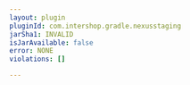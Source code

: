 ```yaml
---
layout: plugin
pluginId: com.intershop.gradle.nexusstaging
jarSha1: INVALID
isJarAvailable: false
error: NONE
violations: []

---
```

